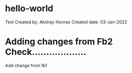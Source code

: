# hello-world
Test 
Created by: Akshay Honrao
Created date: 03-Jan-2022

 
Adding changes from Fb2 
Check...................
=======


Add change from fb1

